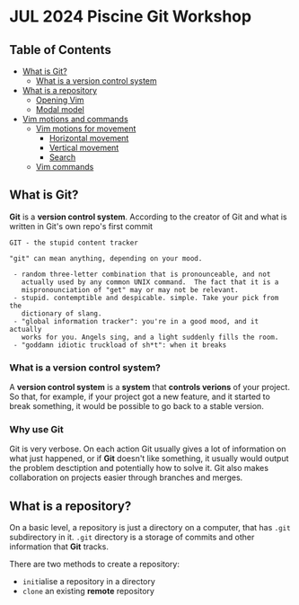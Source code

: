 # JUL 2024 Piscine Git Workshop

## Table of Contents
- [What is Git?](#what-is-git)
    - [What is a version control system](#what-is-a-version-control-system)
- [What is a repository](#what-is-a-repository)
    - [Opening Vim](#opening-vim)
    - [Modal model](#modal-model)
- [Vim motions and commands](#vim-motions-and-commands)
    - [Vim motions for movement](#vim-motions-for-movement)
        - [Horizontal movement](#horizontal-movement)
        - [Vertical movement](#vertical-movement)
        - [Search](#search)
    - [Vim commands](#vim-commands)

## What is Git?
**Git** is a **version control system**. According to the creator of Git and what is written in Git's own repo's first commit
```
GIT - the stupid content tracker

"git" can mean anything, depending on your mood.

 - random three-letter combination that is pronounceable, and not
   actually used by any common UNIX command.  The fact that it is a
   mispronounciation of "get" may or may not be relevant.
 - stupid. contemptible and despicable. simple. Take your pick from the
   dictionary of slang.
 - "global information tracker": you're in a good mood, and it actually
   works for you. Angels sing, and a light suddenly fills the room. 
 - "goddamn idiotic truckload of sh*t": when it breaks
```

### What is a version control system?
A **version control system** is a **system** that **controls verions** of your project. So that, for example, if your project got a new feature, and it started to break something, it would be possible to go back to a stable version.

### Why use Git
Git is very verbose. On each action Git usually gives a lot of information on what just happened, or if **Git** doesn't like something, it usually would output the problem desctiption and potentially how to solve it.
Git also makes collaboration on projects easier through branches and merges.

## What is a repository?
On a basic level, a repository is just a directory on a computer, that has `.git` subdirectory in it. `.git` directory is a storage of commits and other information that **Git** tracks.

There are two methods to create a repository:
- `init`ialise a repository in a directory
- `clone` an existing **remote** repository
